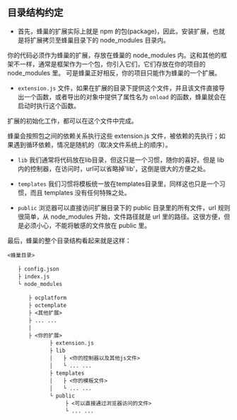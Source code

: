 
## 目录结构约定


* 首先，蜂巢的扩展实际上就是 npm 的包(package)，因此，安装扩展，也就是将扩展拷贝至蜂巢目录下的 node_modules 目录内。

你的代码必须作为蜂巢的扩展，存放在蜂巢的 node_modules 内。这和其他的框架不一样，通常是框架作为一个包，你引入它们，它们存放在你的项目的 node_modules 里。
可是蜂巢正好相反，你的项目只能作为蜂巢的一个扩展。

* `extension.js` 文件，如果在扩展的目录下提供这个文件，并且该文件直接导出一个函数，或者导出的对象中提供了属性名为 `onload` 的函数，蜂巢就会在启动时执行这个函数。

扩展的初始化工作，都可以在这个文件中完成。

蜂巢会按照包之间的依赖关系执行这些 extension.js 文件，被依赖的先执行；如果遇到循环依赖，情况是随机的（取决文件系统上的顺序）。

* `lib` 我们通常将代码放在lib目录，但这只是一个习惯，随你的喜好。但是 lib 内的控制器，在访问时，url可以省略掉'lib'，这倒是很大的方便之处。

* `templates` 我们习惯将模板统一放在templates目录里，同样这也只是一个习惯，而且 templates 没有任何特殊之处。

* `public` 浏览器可以直接访问扩展目录下的 public 目录里的所有文件，url 规则很简单，从 node_modules 开始，文件路径就是 url 里的路径。这很方便，但是必须小心，不能将敏感的文件放在 public 里。


最后，蜂巢的整个目录结构看起来就是这样：

```
<蜂巢目录>

　　├ config.json
　　├ index.js
　　└ node_modules

　　　　├ ocplatform
　　　　├ octemplate
　　　　├ <其他扩展>
　　　　├ ... ...
　　　　│
　　　　├ <你的扩展>
　　　　　　　　├ extension.js
　　　　　　　　├ lib
　　　　　　　　│　　├ <你的控制器以及其他js文件>
　　　　　　　　│　　└ ... ...
　　　　　　　　├ templates
　　　　　　　　│　　├ <你的模板文件>
　　　　　　　　│　　└ ... ...
　　　　　　　　└ public
　　　　　　　　　　　├ <可以直接通过浏览器访问的文件>
　　　　　　　　　　　└ ... ...

```